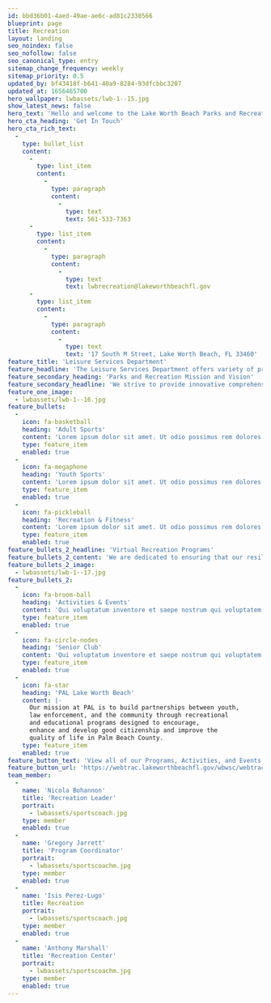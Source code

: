 ```yaml
---
id: bbd36b01-4aed-49ae-ae6c-ad81c2338566
blueprint: page
title: Recreation
layout: landing
seo_noindex: false
seo_nofollow: false
seo_canonical_type: entry
sitemap_change_frequency: weekly
sitemap_priority: 0.5
updated_by: bf43418f-b641-40a9-8284-93dfcbbc3207
updated_at: 1656465700
hero_wallpaper: lwbassets/lwb-1--15.jpg
show_latest_news: false
hero_text: 'Hello and welcome to the Lake Worth Beach Parks and Recreation page (a part of our Leisure Services department). We are dedicated to ensuring that our resilient community members have resources to maintain healthy lives, develop meaningful relationships, and have exciting experiences.'
hero_cta_heading: 'Get In Touch'
hero_cta_rich_text:
  -
    type: bullet_list
    content:
      -
        type: list_item
        content:
          -
            type: paragraph
            content:
              -
                type: text
                text: 561-533-7363
      -
        type: list_item
        content:
          -
            type: paragraph
            content:
              -
                type: text
                text: lwbrecreation@lakeworthbeachfl.gov
      -
        type: list_item
        content:
          -
            type: paragraph
            content:
              -
                type: text
                text: '17 South M Street, Lake Worth Beach, FL 33460'
feature_title: 'Leisure Services Department'
feature_headline: 'The Leisure Services Department offers variety of programs, activities and special events for everyone in the community. The department maintains over 20 parks and recreational facilities throughout the City of Lake Worth Beach!'
feature_secondary_heading: 'Parks and Recreation Mission and Vision'
feature_secondary_headline: 'We strive to provide innovative comprehensive recreation programs, activities and facilities that respond to the changing needs of the community.   Working to connect the City of Lake Worth Beach through programs and activities that focus on building mind, body and community.'
feature_one_image:
  - lwbassets/lwb-1--16.jpg
feature_bullets:
  -
    icon: fa-basketball
    heading: 'Adult Sports'
    content: 'Lorem ipsum dolor sit amet. Ut odio possimus rem dolores eius sed doloremque maxime id magnam excepturi aut magni reiciendis non odit dolores.'
    type: feature_item
    enabled: true
  -
    icon: fa-megaphone
    heading: 'Youth Sports'
    content: 'Lorem ipsum dolor sit amet. Ut odio possimus rem dolores eius sed doloremque maxime id magnam excepturi aut magni reiciendis non odit dolores.  Lorem ipsum dolor sit amet. Ut odio possimus rem dolores eius sed doloremque maxime id magnam excepturi aut magni reiciendis non odit dolores.'
    type: feature_item
    enabled: true
  -
    icon: fa-pickleball
    heading: 'Recreation & Fitness'
    content: 'Lorem ipsum dolor sit amet. Ut odio possimus rem dolores eius sed doloremque maxime id magnam excepturi aut magni reiciendis non odit dolores.'
    type: feature_item
    enabled: true
feature_bullets_2_headline: 'Virtual Recreation Programs'
feature_bullets_2_content: 'We are dedicated to ensuring that our resilient community members have resources to maintain healthy lives, develop meaningful relationships, and have exciting experiences.'
feature_bullets_2_image:
  - lwbassets/lwb-1--17.jpg
feature_bullets_2:
  -
    icon: fa-broom-ball
    heading: 'Activities & Events'
    content: 'Qui voluptatum inventore et saepe nostrum qui voluptatem eveniet sit sequi provident ea nisi suscipit sit culpa nihil ad enim possimus.'
    type: feature_item
    enabled: true
  -
    icon: fa-circle-nodes
    heading: 'Senior Club'
    content: 'Qui voluptatum inventore et saepe nostrum qui voluptatem eveniet sit sequi provident ea nisi suscipit sit culpa nihil ad enim possimus.'
    type: feature_item
    enabled: true
  -
    icon: fa-star
    heading: 'PAL Lake Worth Beach'
    content: |-
      Our mission at PAL is to build partnerships between youth,
      law enforcement, and the community through recreational
      and educational programs designed to encourage,
      enhance and develop good citizenship and improve the
      quality of life in Palm Beach County.
    type: feature_item
    enabled: true
feature_button_text: 'View all of our Programs, Activities, and Events on Webtrac Here'
feature_button_url: 'https://webtrac.lakeworthbeachfl.gov/wbwsc/webtrac.wsc/splash.html'
team_member:
  -
    name: 'Nicola Bohannon'
    title: 'Recreation Leader'
    portrait:
      - lwbassets/sportscoach.jpg
    type: member
    enabled: true
  -
    name: 'Gregory Jarrett'
    title: 'Program Coordinator'
    portrait:
      - lwbassets/sportscoachm.jpg
    type: member
    enabled: true
  -
    name: 'Isis Perez-Lugo'
    title: Recreation
    portrait:
      - lwbassets/sportscoach.jpg
    type: member
    enabled: true
  -
    name: 'Anthony Marshall'
    title: 'Recreation Center'
    portrait:
      - lwbassets/sportscoachm.jpg
    type: member
    enabled: true
---
```

